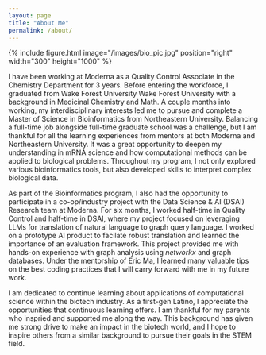 ```yaml
---
layout: page
title: "About Me"
permalink: /about/
---
```


{% include figure.html image="/images/bio_pic.jpg" position="right" width="300" height="1000" %}
<style>
.article--page.content.typeset {
    font-size: 18px;
}
</style>


I have been working at Moderna as a Quality Control Associate in the Chemistry Department for 3 years. Before entering the workforce, I graduated from Wake Forest University Wake Forest University with a background in Medicinal Chemistry and Math. A couple months into working, my interdisciplinary interests led me to pursue and complete a Master of Science in Bioinformatics from Northeastern University. Balancing a full-time job alongside full-time graduate school was a challenge, but I am thankful for all the learning experiences from mentors at both Moderna and Northeastern University. It was a great opportunity to deepen my understanding in mRNA science and how computational methods can be applied to biological problems. Throughout my program, I not only explored various bioinformatics tools, but also developed skills to interpret complex biological data.

As part of the Bioinformatics program, I also had the opportunity to participate in a co-op/industry project with the Data Science & AI (DSAI) Research team at Moderna. For six months, I worked half-time in Quality Control and half-time in DSAI, where my project focused on leveraging LLMs for translation of natural language to graph query language. I worked on a prototype AI product to facilate robust translation and learned the importance of an evaluation framework. This project provided me with hands-on experience with graph analysis using *networkx* and graph databases. Under the mentorship of Eric Ma, I learned many valuable tips on the best coding practices that I will carry forward with me in my future work.

I am dedicated to continue learning about applications of computational science within the biotech industry. As a first-gen Latino, I appreciate the opportunities that continuous learning offers. I am thankful for my parents who inspried and supported me along the way. This background has given me strong drive to make an impact in the biotech world, and I hope to inspire others from a similar background to pursue their goals in the STEM field. 
